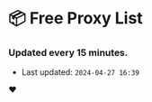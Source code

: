 # :package: Free Proxy List
### Updated every 15 minutes.

- Last updated: `2024-04-27 16:39`

:heart:
